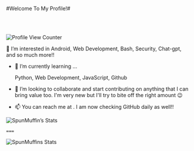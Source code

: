 #Welcome To My Profile!#



<br>
<br>

![Profile View Counter](https://komarev.com/ghpvc/?username=SpunMuffins)



👀 I’m interested in Android, Web Development, Bash, Security, Chat-gpt, and so much more!!


- 🌱 I’m currently learning ...

  Python, Web Development, JavaScript, Github


- 💞️ I’m looking to collaborate and start contributing on anything that I can bring value too. I'm very new but I'll try to bite off the right amount 😉


- 📫 You can reach me at . I am now checking GitHub daily as well!!

![SpunMuffin’s Stats](https://github-readme-stats.vercel.app/api/top-langs/?username=SpunMuffins&theme=blue-green=150x100)


    ===


![SpunMuffins Stats](https://github-readme-stats.vercel.app/api?username=SpunMuffins&show_icons=true=150x100)

<!---
SpunMuffins/SpunMuffins is a ✨ special ✨ repository because its `README.md` (this file) appears on your GitHub profile.
You can click the Preview link to take a look at your changes.
--->
